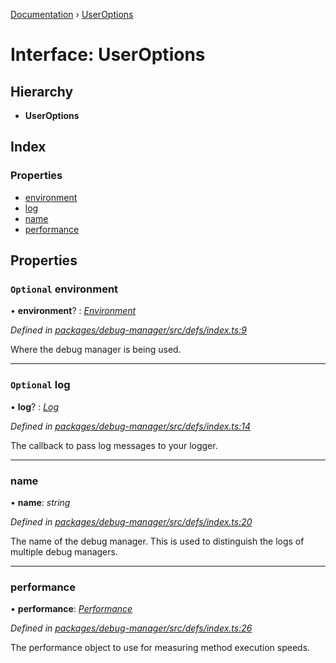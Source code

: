 [Documentation](../README.md) › [UserOptions](useroptions.md)

# Interface: UserOptions

## Hierarchy

* **UserOptions**

## Index

### Properties

* [environment](useroptions.md#optional-environment)
* [log](useroptions.md#optional-log)
* [name](useroptions.md#name)
* [performance](useroptions.md#performance)

## Properties

### `Optional` environment

• **environment**? : *[Environment](../README.md#environment)*

*Defined in [packages/debug-manager/src/defs/index.ts:9](https://github.com/badbatch/graphql-box/blob/2fa13c7a/packages/debug-manager/src/defs/index.ts#L9)*

Where the debug manager is being used.

___

### `Optional` log

• **log**? : *[Log](../README.md#log)*

*Defined in [packages/debug-manager/src/defs/index.ts:14](https://github.com/badbatch/graphql-box/blob/2fa13c7a/packages/debug-manager/src/defs/index.ts#L14)*

The callback to pass log messages to your logger.

___

###  name

• **name**: *string*

*Defined in [packages/debug-manager/src/defs/index.ts:20](https://github.com/badbatch/graphql-box/blob/2fa13c7a/packages/debug-manager/src/defs/index.ts#L20)*

The name of the debug manager. This is used
to distinguish the logs of multiple debug managers.

___

###  performance

• **performance**: *[Performance](performance.md)*

*Defined in [packages/debug-manager/src/defs/index.ts:26](https://github.com/badbatch/graphql-box/blob/2fa13c7a/packages/debug-manager/src/defs/index.ts#L26)*

The performance object to use for measuring method
execution speeds.
